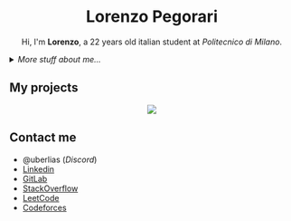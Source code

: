<div align="center">
    <h1> Lorenzo Pegorari </h1>
    <p> Hi, I'm <b>Lorenzo</b>, a 22 years old italian student at <em>Politecnico di Milano</em>.</p>
</div>

<details>
<summary>
    <em>More stuff about me...</em>
</summary>

<div align="center">
  <img height=200 src="https://github-readme-stats.vercel.app/api?username=LorenzoPegorari&title_color=DF7A88&text_color=B0B6BC&icon_color=E5D96A&border_color=F0F6FC&bg_color=060A10&show_icons=true&card_width=480&count_private=true&include_all_commits=true" />
  <img height=200 src="https://github-readme-stats.vercel.app/api/top-langs/?username=LorenzoPegorari&title_color=DF7A88&text_color=B0B6BC&border_color=F0F6FC&bg_color=060A10&layout=compact&card_width=320&langs_count=8" />
</div>

## Skills
### Application Development
| Programming language | Proficiency         |
| -------------------- | ------------------- |
| C                    | Self evaluation: C  |
| Python 3             | Self evaluation: C+ |
| RISC-V               | Self evaluation: B- |
| MIPS                 | Self evaluation: B- |
### Web technologies
| Programming language | Proficiency         |
| -------------------- | ------------------- |
| HTML5                | Self evaluation: B+ |
| CSS                  | Self evaluation: B  |
| SASS                 | Self evaluation: C+ |
### Other languages
| Programming language | Proficiency         |
| -------------------- | ------------------- |
| LaTex                | Self evaluation: B+ |
| SPASS                | Self evaluation: C- |
### Productivity utilities
| Programming language | Proficiency         |
| -------------------- | ------------------- |
| Microsoft Office     | Self evaluation: B+ |
| Microsoft Word       | Self evaluation: B  |
| Google Sheets        | Self evaluation: B+ |

## Languages
| Language | Proficiency                                                          |
| -------- | -------------------------------------------------------------------- |
| Italian  | Native language                                                      |
| English  | Full professional proficiency (Cambridge English FCE, CEFR Level C1) |
  
</details>

## My projects
<div align="center">
    <a href="https://github.com/LorenzoPegorari/SimplyColorful">
      <img src="https://github-readme-stats.vercel.app/api/pin/?username=LorenzoPegorari&title_color=DF7A88&text_color=B0B6BC&icon_color=E5D96A&border_color=F0F6FC&bg_color=060A10&show_icons=true&description_lines_count=2&repo=SimplyColorful" />
    </a>
</div>

## Contact me
- @uberlias (*Discord*)
- [Linkedin](https://linkedin.com/in/lorenzopegorari)
- [GitLab](https://gitlab.gnome.org/LorenzoPegorari)
- [StackOverflow](https://stackoverflow.com/users/27418243/lorenzo-pegorari)
- [LeetCode](https://leetcode.com/LorenzoPegorari/)
- [Codeforces](https://codeforces.com/profile/LorePego)
